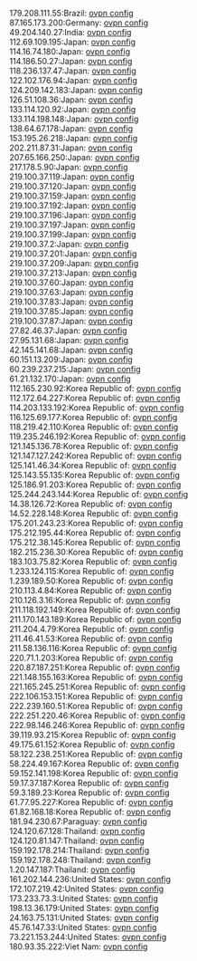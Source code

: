 179.208.111.55:Brazil: [ovpn config](vpn/179_208_111_55.ovpn)  
87.165.173.200:Germany: [ovpn config](vpn/87_165_173_200.ovpn)  
49.204.140.27:India: [ovpn config](vpn/49_204_140_27.ovpn)  
112.69.109.195:Japan: [ovpn config](vpn/112_69_109_195.ovpn)  
114.16.74.180:Japan: [ovpn config](vpn/114_16_74_180.ovpn)  
114.186.50.27:Japan: [ovpn config](vpn/114_186_50_27.ovpn)  
118.236.137.47:Japan: [ovpn config](vpn/118_236_137_47.ovpn)  
122.102.176.94:Japan: [ovpn config](vpn/122_102_176_94.ovpn)  
124.209.142.183:Japan: [ovpn config](vpn/124_209_142_183.ovpn)  
126.51.108.36:Japan: [ovpn config](vpn/126_51_108_36.ovpn)  
133.114.120.92:Japan: [ovpn config](vpn/133_114_120_92.ovpn)  
133.114.198.148:Japan: [ovpn config](vpn/133_114_198_148.ovpn)  
138.64.67.178:Japan: [ovpn config](vpn/138_64_67_178.ovpn)  
153.195.26.218:Japan: [ovpn config](vpn/153_195_26_218.ovpn)  
202.211.87.31:Japan: [ovpn config](vpn/202_211_87_31.ovpn)  
207.65.166.250:Japan: [ovpn config](vpn/207_65_166_250.ovpn)  
217.178.5.90:Japan: [ovpn config](vpn/217_178_5_90.ovpn)  
219.100.37.119:Japan: [ovpn config](vpn/219_100_37_119.ovpn)  
219.100.37.120:Japan: [ovpn config](vpn/219_100_37_120.ovpn)  
219.100.37.159:Japan: [ovpn config](vpn/219_100_37_159.ovpn)  
219.100.37.192:Japan: [ovpn config](vpn/219_100_37_192.ovpn)  
219.100.37.196:Japan: [ovpn config](vpn/219_100_37_196.ovpn)  
219.100.37.197:Japan: [ovpn config](vpn/219_100_37_197.ovpn)  
219.100.37.199:Japan: [ovpn config](vpn/219_100_37_199.ovpn)  
219.100.37.2:Japan: [ovpn config](vpn/219_100_37_2.ovpn)  
219.100.37.201:Japan: [ovpn config](vpn/219_100_37_201.ovpn)  
219.100.37.209:Japan: [ovpn config](vpn/219_100_37_209.ovpn)  
219.100.37.213:Japan: [ovpn config](vpn/219_100_37_213.ovpn)  
219.100.37.60:Japan: [ovpn config](vpn/219_100_37_60.ovpn)  
219.100.37.63:Japan: [ovpn config](vpn/219_100_37_63.ovpn)  
219.100.37.83:Japan: [ovpn config](vpn/219_100_37_83.ovpn)  
219.100.37.85:Japan: [ovpn config](vpn/219_100_37_85.ovpn)  
219.100.37.87:Japan: [ovpn config](vpn/219_100_37_87.ovpn)  
27.82.46.37:Japan: [ovpn config](vpn/27_82_46_37.ovpn)  
27.95.131.68:Japan: [ovpn config](vpn/27_95_131_68.ovpn)  
42.145.141.68:Japan: [ovpn config](vpn/42_145_141_68.ovpn)  
60.151.13.209:Japan: [ovpn config](vpn/60_151_13_209.ovpn)  
60.239.237.215:Japan: [ovpn config](vpn/60_239_237_215.ovpn)  
61.21.132.170:Japan: [ovpn config](vpn/61_21_132_170.ovpn)  
112.165.230.92:Korea Republic of: [ovpn config](vpn/112_165_230_92.ovpn)  
112.172.64.227:Korea Republic of: [ovpn config](vpn/112_172_64_227.ovpn)  
114.203.133.192:Korea Republic of: [ovpn config](vpn/114_203_133_192.ovpn)  
116.125.69.177:Korea Republic of: [ovpn config](vpn/116_125_69_177.ovpn)  
118.219.42.110:Korea Republic of: [ovpn config](vpn/118_219_42_110.ovpn)  
119.235.246.192:Korea Republic of: [ovpn config](vpn/119_235_246_192.ovpn)  
121.145.136.78:Korea Republic of: [ovpn config](vpn/121_145_136_78.ovpn)  
121.147.127.242:Korea Republic of: [ovpn config](vpn/121_147_127_242.ovpn)  
125.141.46.34:Korea Republic of: [ovpn config](vpn/125_141_46_34.ovpn)  
125.143.55.135:Korea Republic of: [ovpn config](vpn/125_143_55_135.ovpn)  
125.186.91.203:Korea Republic of: [ovpn config](vpn/125_186_91_203.ovpn)  
125.244.243.144:Korea Republic of: [ovpn config](vpn/125_244_243_144.ovpn)  
14.38.126.72:Korea Republic of: [ovpn config](vpn/14_38_126_72.ovpn)  
14.52.228.148:Korea Republic of: [ovpn config](vpn/14_52_228_148.ovpn)  
175.201.243.23:Korea Republic of: [ovpn config](vpn/175_201_243_23.ovpn)  
175.212.195.44:Korea Republic of: [ovpn config](vpn/175_212_195_44.ovpn)  
175.212.38.145:Korea Republic of: [ovpn config](vpn/175_212_38_145.ovpn)  
182.215.236.30:Korea Republic of: [ovpn config](vpn/182_215_236_30.ovpn)  
183.103.75.82:Korea Republic of: [ovpn config](vpn/183_103_75_82.ovpn)  
1.233.124.115:Korea Republic of: [ovpn config](vpn/1_233_124_115.ovpn)  
1.239.189.50:Korea Republic of: [ovpn config](vpn/1_239_189_50.ovpn)  
210.113.4.84:Korea Republic of: [ovpn config](vpn/210_113_4_84.ovpn)  
210.126.3.16:Korea Republic of: [ovpn config](vpn/210_126_3_16.ovpn)  
211.118.192.149:Korea Republic of: [ovpn config](vpn/211_118_192_149.ovpn)  
211.170.143.189:Korea Republic of: [ovpn config](vpn/211_170_143_189.ovpn)  
211.204.4.79:Korea Republic of: [ovpn config](vpn/211_204_4_79.ovpn)  
211.46.41.53:Korea Republic of: [ovpn config](vpn/211_46_41_53.ovpn)  
211.58.136.116:Korea Republic of: [ovpn config](vpn/211_58_136_116.ovpn)  
220.71.1.203:Korea Republic of: [ovpn config](vpn/220_71_1_203.ovpn)  
220.87.187.251:Korea Republic of: [ovpn config](vpn/220_87_187_251.ovpn)  
221.148.155.163:Korea Republic of: [ovpn config](vpn/221_148_155_163.ovpn)  
221.165.245.251:Korea Republic of: [ovpn config](vpn/221_165_245_251.ovpn)  
222.106.153.151:Korea Republic of: [ovpn config](vpn/222_106_153_151.ovpn)  
222.239.160.51:Korea Republic of: [ovpn config](vpn/222_239_160_51.ovpn)  
222.251.220.46:Korea Republic of: [ovpn config](vpn/222_251_220_46.ovpn)  
222.98.146.246:Korea Republic of: [ovpn config](vpn/222_98_146_246.ovpn)  
39.119.93.215:Korea Republic of: [ovpn config](vpn/39_119_93_215.ovpn)  
49.175.61.152:Korea Republic of: [ovpn config](vpn/49_175_61_152.ovpn)  
58.122.238.251:Korea Republic of: [ovpn config](vpn/58_122_238_251.ovpn)  
58.224.49.167:Korea Republic of: [ovpn config](vpn/58_224_49_167.ovpn)  
59.152.141.198:Korea Republic of: [ovpn config](vpn/59_152_141_198.ovpn)  
59.17.37.187:Korea Republic of: [ovpn config](vpn/59_17_37_187.ovpn)  
59.3.189.23:Korea Republic of: [ovpn config](vpn/59_3_189_23.ovpn)  
61.77.95.227:Korea Republic of: [ovpn config](vpn/61_77_95_227.ovpn)  
61.82.168.18:Korea Republic of: [ovpn config](vpn/61_82_168_18.ovpn)  
181.94.230.67:Paraguay: [ovpn config](vpn/181_94_230_67.ovpn)  
124.120.67.128:Thailand: [ovpn config](vpn/124_120_67_128.ovpn)  
124.120.81.147:Thailand: [ovpn config](vpn/124_120_81_147.ovpn)  
159.192.178.214:Thailand: [ovpn config](vpn/159_192_178_214.ovpn)  
159.192.178.248:Thailand: [ovpn config](vpn/159_192_178_248.ovpn)  
1.20.147.187:Thailand: [ovpn config](vpn/1_20_147_187.ovpn)  
161.202.144.236:United States: [ovpn config](vpn/161_202_144_236.ovpn)  
172.107.219.42:United States: [ovpn config](vpn/172_107_219_42.ovpn)  
173.233.73.3:United States: [ovpn config](vpn/173_233_73_3.ovpn)  
198.13.36.179:United States: [ovpn config](vpn/198_13_36_179.ovpn)  
24.163.75.131:United States: [ovpn config](vpn/24_163_75_131.ovpn)  
45.76.147.33:United States: [ovpn config](vpn/45_76_147_33.ovpn)  
73.221.153.244:United States: [ovpn config](vpn/73_221_153_244.ovpn)  
180.93.35.222:Viet Nam: [ovpn config](vpn/180_93_35_222.ovpn)  
